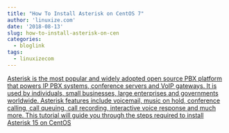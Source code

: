 ```yaml
---
title: "How To Install Asterisk on CentOS 7"
author: 'linuxize.com'
date: '2018-08-13'
slug: how-to-install-asterisk-on-cen
categories:
  - bloglink
tags:
  - linuxizecom
---
```


[Asterisk is the most popular and widely adopted open source PBX platform that powers IP PBX systems, conference servers and VoIP gateways. It is used by individuals, small businesses, large enterprises and governments worldwide. Asterisk features include voicemail, music on hold, conference calling, call queuing, call recording, interactive voice response and much more. This tutorial will guide you through the steps required to install Asterisk 15 on CentOS<i class="fas fa-external-link-alt"></i>](https://linuxize.com/post/how-to-install-asterisk-on-centos-7/)

